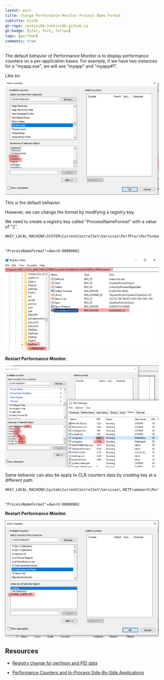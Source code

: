```yaml
---
layout: post
title: Change Performance Monitor Process Name Format
subtitle: Guide
gh-repo: jenkins96/jenkins96.github.io
gh-badge: [star, fork, follow]
tags: [perfmon]
comments: true
---
```


The default behavior of Performance Monitor is to display performance counters on a per-application bases. For example, if we have two instances for a "myapp.exe", we will see "myapp" and "myapp#1".

Like so:

![](/assets/img/articles/changePCFormat/img1.png)


This is the default behavior.

However, we can change the format by modifying a registry key.

We need to create a registry key called "ProcessNameFormat" with a value of "2".

```
HKEY_LOCAL_MACHINE\SYSTEM\CurrentControlSet\Services\PerfProc\Performance


"ProcessNameFormat"=dword:00000002
```

![](/assets/img/articles/changePCFormat/img2.png)

**Restart Performance Monitor.**

![](/assets/img/articles/changePCFormat/img3.png)


Same behavior can also be apply to CLR counters data by creating key at a different path.

```
HKEY_LOCAL_MACHINE\System\CurrentControlSet\Services\.NETFramework\Performance


"ProcessNameFormat"=dword:00000002
```
**Restart Performance Monitor.**

![](/assets/img/articles/changePCFormat/img4.png)

## Resources

* [Registry change for perfmon and PID data](https://asp-blogs.azurewebsites.net/owscott/registry-change-for-perfmon-and-pid-data)

* [Performance Counters and In-Process Side-By-Side Applications](https://learn.microsoft.com/en-us/dotnet/framework/debug-trace-profile/performance-counters-and-in-process-side-by-side-applications)